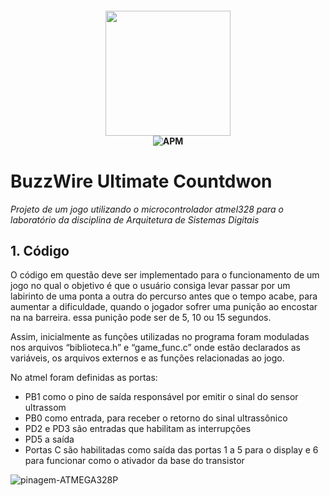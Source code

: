 <h4 align="center">
<img src="https://github.com/jvictorrr/Trabalho_LASD/issues/3#issue-991731688" width="200"><br>
              <img alt="APM" src="https://img.shields.io/apm/l/vim-mode"><br>
    
 </h4>

# BuzzWire Ultimate Countdwon 

*Projeto de um jogo utilizando o microcontrolador atmel328 para o laboratório da disciplina de Arquitetura de Sistemas Digitais*






## 1. Código	

O código em questão deve ser implementado para o funcionamento de um jogo no
qual o objetivo é que o usuário consiga levar passar por um labirinto de uma ponta a outra do
percurso antes que o tempo acabe, para aumentar a dificuldade, quando o jogador sofrer uma
punição ao encostar na na barreira. essa punição pode ser de 5, 10 ou 15 segundos.

Assim, inicialmente as funções utilizadas no programa foram moduladas nos arquivos
“biblioteca.h” e “game_func.c” onde estão declarados as variáveis, os arquivos externos e as funções relacionadas ao jogo. 


No atmel foram definidas as portas: 

- PB1 como o pino de saída responsável por emitir o sinal do sensor ultrassom
- PB0 como entrada, para receber o retorno do sinal ultrassônico
- PD2 e PD3 são entradas que habilitam as interrupções 
- PD5 a saída
- Portas C são habilitadas como saída das portas 1 a 5 para o display e 6 para funcionar como o ativador da base do transistor

![pinagem-ATMEGA328P](https://user-images.githubusercontent.com/39633395/132619261-4ccc4969-8c45-4449-8be0-87d770c9837f.jpg)


